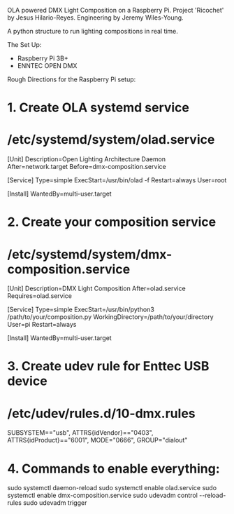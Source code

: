 OLA powered DMX Light Composition on a Raspberry Pi.
Project 'Ricochet' by Jesus Hilario-Reyes.
Engineering by Jeremy Wiles-Young.

A python structure to run lighting compositions in real time.

The Set Up:

- Raspberry Pi 3B+
- ENNTEC OPEN DMX

Rough Directions for the Raspberry Pi setup:

# 1. Create OLA systemd service

# /etc/systemd/system/olad.service

[Unit]
Description=Open Lighting Architecture Daemon
After=network.target
Before=dmx-composition.service

[Service]
Type=simple
ExecStart=/usr/bin/olad -f
Restart=always
User=root

[Install]
WantedBy=multi-user.target

# 2. Create your composition service

# /etc/systemd/system/dmx-composition.service

[Unit]
Description=DMX Light Composition
After=olad.service
Requires=olad.service

[Service]
Type=simple
ExecStart=/usr/bin/python3 /path/to/your/composition.py
WorkingDirectory=/path/to/your/directory
User=pi
Restart=always

[Install]
WantedBy=multi-user.target

# 3. Create udev rule for Enttec USB device

# /etc/udev/rules.d/10-dmx.rules

SUBSYSTEM=="usb", ATTRS{idVendor}=="0403", ATTRS{idProduct}=="6001", MODE="0666", GROUP="dialout"

# 4. Commands to enable everything:

sudo systemctl daemon-reload
sudo systemctl enable olad.service
sudo systemctl enable dmx-composition.service
sudo udevadm control --reload-rules
sudo udevadm trigger
